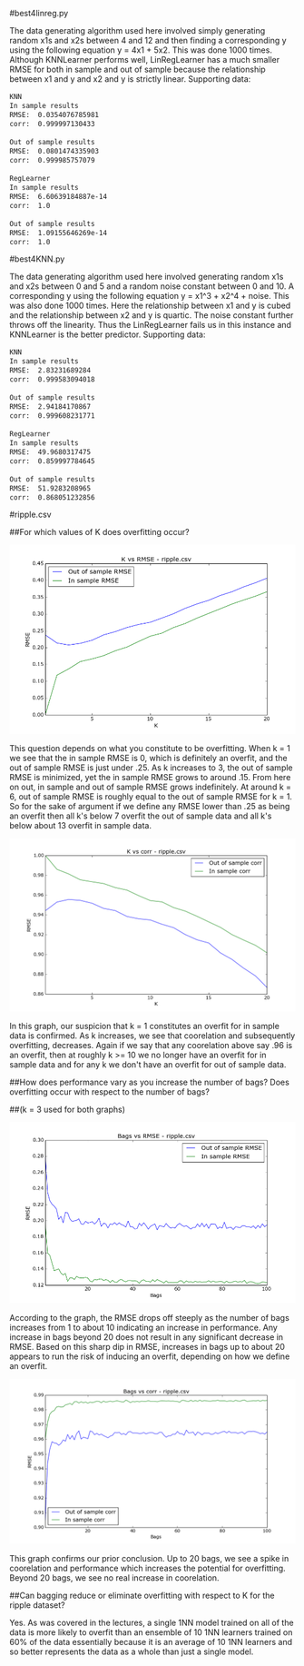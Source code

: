 #best4linreg.py

The data generating algorithm used here involved simply generating random x1s and x2s between 4 and 12 and then finding a corresponding y using the following equation y = 4x1 + 5x2. This was done 1000 times. Although KNNLearner performs well, LinRegLearner has a much smaller RMSE for both in sample and out of sample because the relationship between x1 and y and x2 and y is strictly linear. Supporting data:

```
KNN
In sample results
RMSE:  0.0354076785981
corr:  0.999997130433

Out of sample results
RMSE:  0.0801474335903
corr:  0.999985757079

RegLearner
In sample results
RMSE:  6.60639184887e-14
corr:  1.0

Out of sample results
RMSE:  1.09155646269e-14
corr:  1.0
```

#best4KNN.py

The data generating algorithm used here involved generating random x1s and x2s between 0 and 5 and a random noise constant between 0 and 10. A corresponding y using the following equation y = x1^3 + x2^4 + noise. This was also done 1000 times. Here the relationship between x1 and y is cubed and the relationship between x2 and y is quartic. The noise constant further throws off the linearity. Thus the LinRegLearner fails us in this instance and KNNLearner is the better predictor. Supporting data:

```
KNN
In sample results
RMSE:  2.83231689284
corr:  0.999583094018

Out of sample results
RMSE:  2.94184170867
corr:  0.999608231771

RegLearner
In sample results
RMSE:  49.9680317475
corr:  0.859997784645

Out of sample results
RMSE:  51.9283208965
corr:  0.868051232856
```

#ripple.csv

##For which values of K does overfitting occur?

<img src="rmse_ripple.png" />

This question depends on what you constitute to be overfitting. When k = 1 we see that the in sample RMSE is 0, which is definitely an overfit, and the out of sample RMSE is just under .25. As k increases to 3, the out of sample RMSE is minimized, yet the in sample RMSE grows to around .15. From here on out, in sample and out of sample RMSE grows indefinitely. At around k = 6, out of sample RMSE is roughly equal to the out of sample RMSE for k = 1. So for the sake of argument if we define any RMSE lower than .25 as being an overfit then all k's below 7 overfit the out of sample data and all k's below about 13 overfit in sample data.

<img src="knn_corr_ripple.png" />

In this graph, our suspicion that k = 1 constitutes an overfit for in sample data is confirmed. As k increases, we see that coorelation and subsequently overfitting, decreases. Again if we say that any coorelation above say .96 is an overfit, then at roughly k >= 10 we no longer have an overfit for in sample data and for any k we don't have an overfit for out of sample data. 

##How does performance vary as you increase the number of bags? Does overfitting occur with respect to the number of bags?

##(k = 3 used for both graphs)

<img src="bags_ripple.png" />

According to the graph, the RMSE drops off steeply as the number of bags increases from 1 to about 10 indicating an increase in performance. Any increase in bags beyond 20 does not result in any significant decrease in RMSE. Based on this sharp dip in RMSE, increases in bags up to about 20 appears to run the risk of inducing an overfit, depending on how we define an overfit.

<img src="bags_corr_ripple.png" />

This graph confirms our prior conclusion. Up to 20 bags, we see a spike in coorelation and performance which increases the potential for overfitting. Beyond 20 bags, we see no real increase in coorelation.

##Can bagging reduce or eliminate overfitting with respect to K for the ripple dataset?

Yes. As was covered in the lectures, a single 1NN model trained on all of the data is more likely to overfit than an ensemble of 10 1NN learners trained on 60% of the data essentially because it is an average of 10 1NN learners and so better represents the data as a whole than just a single model.
